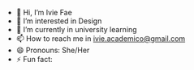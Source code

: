 - 👋 Hi, I’m Ivie Fae
- 👀 I’m interested in Design 
- 🌱 I’m currently in university learning 
- 📫 How to reach me in ivie.academico@gmail.com 
- 😄 Pronouns: She/Her
- ⚡ Fun fact: 

